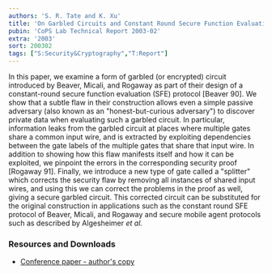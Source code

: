 ```yaml
---
authors: 'S. R. Tate and K. Xu'
title: 'On Garbled Circuits and Constant Round Secure Function Evaluation'
pubin: 'CoPS Lab Technical Report 2003-02'
extra: '2003'
sort: 200302
tags: ["S:Security&Cryptography","T:Report"]
---
```

In this paper, we examine a form of garbled (or encrypted) circuit
introduced by Beaver, Micali, and Rogaway as part of their design of a
constant-round secure function evaluation (SFE)
protocol [Beaver 90].
We show that a subtle flaw in their construction allows even a simple
passive adversary (also known as an "honest-but-curious adversary")
to discover private data when evaluating such a garbled circuit.  In
particular, information leaks from the garbled circuit at places where
multiple gates share a common input wire, and is extracted by
exploiting dependencies between the gate labels of the multiple gates
that share that input wire.
In addition to showing how this flaw manifests itself and
how it can be exploited, we pinpoint the errors in the corresponding
security proof [Rogaway 91].  Finally, we introduce a new type of
gate called a "splitter" which corrects the security flaw by
removing all instances of shared input wires, and using
this we can correct the problems in the proof as well, giving a secure
garbled circuit.  This corrected circuit can be substituted for
the original construction in applications such as the constant round
SFE protocol of Beaver, Micali, and Rogaway and secure mobile agent
protocols such as described by Algesheimer *et
al.*

### Resources and Downloads

* [Conference paper - author's copy](/publications/2003-GarbledCircuits.pdf)



